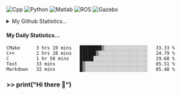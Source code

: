 ![Cpp](https://img.shields.io/badge/-C%2B%2B-brightgreen)
![Python](https://img.shields.io/badge/-python-blue)
![Matlab](https://img.shields.io/badge/-Matlab-orange)
![ROS](https://img.shields.io/badge/-ROS-%23002366)
![Gazebo](https://img.shields.io/badge/-Gazebo-%23FFA500)
<details>
  <summary> My Github Statistics... </summary>
    <img src="https://github-readme-stats.vercel.app/api?username=manuaatitya&hide=issues,prs&theme=dark"/>
 </details>
 
#### My Daily Statistics...
<!--START_SECTION:waka-->
```text
CMake      3 hrs 19 mins   ████████▒░░░░░░░░░░░░░░░░   33.33 % 
C++        2 hrs 28 mins   ██████▒░░░░░░░░░░░░░░░░░░   24.79 % 
C          1 hr 58 mins    █████░░░░░░░░░░░░░░░░░░░░   19.68 % 
Text       33 mins         █▒░░░░░░░░░░░░░░░░░░░░░░░   05.51 % 
Markdown   32 mins         █▒░░░░░░░░░░░░░░░░░░░░░░░   05.48 % 
```
<!--END_SECTION:waka-->
### >> print("Hi there 👋")

<!--
**manuaatitya/manuaatitya** is a ✨ _special_ ✨ repository because its `README.md` (this file) appears on your GitHub profile.

Here are some ideas to get you started:

- 🔭 I’m currently working on ...
- 🌱 I’m currently learning ...
- 👯 I’m looking to collaborate on ...
- 🤔 I’m looking for help with ...
- 💬 Ask me about ...
- 📫 How to reach me: ...
- 😄 Pronouns: ...
- ⚡ Fun fact: ...
-->
